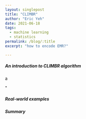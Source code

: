```yaml
---
layout: singlepost
title: "CLIMBR"
author: "Eric Yeh"
date: 2021-06-18
tags: 
  - machine learning
  - statistics
permalink: /blog/:title
excerpt: "how to encode EMR?"

---
```


##### **An introduction to CLIMBR algorithm**
<p>a</p>

<p>"</p>

##### **Real-world examples**

##### **Summary**